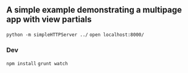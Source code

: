 A simple example demonstrating a multipage app with view partials
------

`python -m simpleHTTPServer ../`
`open localhost:8000/`

### Dev

`npm install`
`grunt watch`